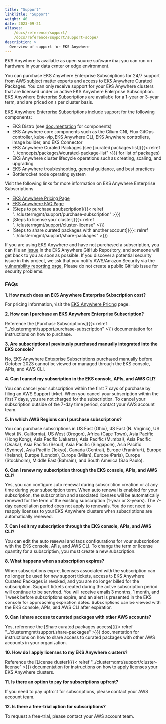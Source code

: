 ```yaml
---
title: "Support"
linkTitle: "Support"
weight: 40
date: 2023-09-21
aliases:
    /docs/reference/support/
    /docs/reference/support/support-scope/
description: >
  Overview of support for EKS Anywhere
---
```


EKS Anywhere is available as open source software that you can run on hardware in your data center or edge environment. 

You can purchase EKS Anywhere Enterprise Subscriptions for 24/7 support from AWS subject matter experts and access to EKS Anywhere Curated Packages. You can only receive support for your EKS Anywhere clusters that are licensed under an active EKS Anywhere Enterprise Subscription. EKS Anywhere Enterprise Subscriptions are available for a 1-year or 3-year term, and are priced on a per cluster basis.

EKS Anywhere Enterprise Subscriptions include support for the following components:

- EKS Distro (see [documentation](https://distro.eks.aws.com/) for components)
- EKS Anywhere core components such as the Cilium CNI, Flux GitOps controller, kube-vip, EKS Anywhere CLI, EKS Anywhere controllers, image builder, and EKS Connector
- EKS Anywhere Curated Packages (see [curated packages list]({{< relref "../concepts/packages/#curated-package-list" >}}) for list of packages) 
- EKS Anywhere cluster lifecycle operations such as creating, scaling, and upgrading
- EKS Anywhere troubleshooting, general guidance, and best practices
- Bottlerocket node operating system

Visit the following links for more information on EKS Anywhere Enterprise Subscriptions

- [EKS Anywhere Pricing Page](https://aws.amazon.com/eks/eks-anywhere/pricing/)
- [EKS Anywhere FAQ Page](https://aws.amazon.com/eks/eks-anywhere/faqs/)
- [Steps to purchase a subscription]({{< relref "../clustermgmt/support/purchase-subscription" >}})
- [Steps to license your cluster]({{< relref "../clustermgmt/support/cluster-license" >}})
- [Steps to share curated packages with another account]({{< relref "../clustermgmt/support/share-packages" >}})

If you are using EKS Anywhere and have not purchased a subscription, you can file an [issue](https://github.com/aws/eks-anywhere/issues) in the EKS Anywhere GitHub Repository, and someone will get back to you as soon as possible. If you discover a potential security issue in this project, we ask that you notify AWS/Amazon Security via the [vulnerability reporting page.](http://aws..com/security/vulnerability-reporting/) Please do not create a public GitHub issue for security problems.

### FAQs

**1. How much does an EKS Anywhere Enterprise Subscription cost?**

For pricing information, visit the [EKS Anywhere Pricing](https://aws.amazon.com/eks/eks-anywhere/pricing/) page.

**2. How can I purchase an EKS Anywhere Enterprise Subscription?**

Reference the [Purchase Subscriptions]({{< relref "../clustermgmt/support/purchase-subscription" >}}) documentation for instructions on how to purchase.

**3. Are subscriptions I previously purchased manually integrated into the EKS console?**

No, EKS Anywhere Enterprise Subscriptions purchased manually before October 2023 cannot be viewed or managed through the EKS console, APIs, and AWS CLI. 

**4. Can I cancel my subscription in the EKS console, APIs, and AWS CLI?**

You can cancel your subscription within the first 7 days of purchase by filing an AWS Support ticket. When you cancel your subscription within the first 7 days, you are not charged for the subscription. To cancel your subscription outside of the 7-day time period, contact your AWS account team.

**5. In which AWS Regions can I purchase subscriptions?**

You can purchase subscriptions in US East (Ohio), US East (N. Virginia), US West (N. California), US West (Oregon), Africa (Cape Town), Asia Pacific (Hong Kong), Asia Pacific (Jakarta), Asia Pacific (Mumbai), Asia Pacific (Osaka), Asia Pacific (Seoul), Asia Pacific (Singapore), Asia Pacific (Sydney), Asia Pacific (Tokyo), Canada (Central), Europe (Frankfurt), Europe (Ireland), Europe (London), Europe (Milan), Europe (Paris), Europe (Stockholm), Middle East (Bahrain), and South America (Sao Paulo).

**6. Can I renew my subscription through the EKS console, APIs, and AWS CLI?**

Yes, you can configure auto renewal during subscription creation or at any time during your subscription term. When auto renewal is enabled for your subscription, the subscription and associated licenses will be automatically renewed for the term of the existing subscription (1-year or 3-years). The 7-day cancellation period does not apply to renewals. You do not need to reapply licenses to your EKS Anywhere clusters when subscriptions are automatically renewed.

**7. Can I edit my subscription through the EKS console, APIs, and AWS CLI?**

You can edit the auto renewal and tags configurations for your subscription with the EKS console, APIs, and AWS CLI. To change the term or license quantity for a subscription, you must create a new subscription.

**8. What happens when a subscription expires?**

When subscriptions expire, licenses associated with the subscription can no longer be used for new support tickets, access to EKS Anywhere Curated Packages is revoked, and you are no longer billed for the subscription. Support tickets created during the active subscription period will continue to be serviced. You will receive emails 3 months, 1 month, and 1 week before subscriptions expire, and an alert is presented in the EKS console for approaching expiration dates. Subscriptions can be viewed with the EKS console, APIs, and AWS CLI after expiration.

**9. Can I share access to curated packages with other AWS accounts?**

Yes, reference the [Share curated packages access]({{< relref "../clustermgmt/support/share-packages" >}}) documentation for instructions on how to share access to curated packages with other AWS accounts in your organization.

**10. How do I apply licenses to my EKS Anywhere clusters?**

Reference the [License cluster]({{< relref "../clustermgmt/support/cluster-license" >}}) documentation for instructions on how to apply licenses your EKS Anywhere clusters.

**11. Is there an option to pay for subscriptions upfront?**

If you need to pay upfront for subscriptions, please contact your AWS account team.

**12. Is there a free-trial option for subscriptions?**

To request a free-trial, please contact your AWS account team.
